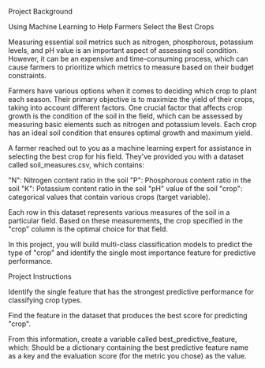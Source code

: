 Project Background

Using Machine Learning to Help Farmers Select the Best Crops

Measuring essential soil metrics such as nitrogen, phosphorous, potassium levels, and pH value is an important aspect of assessing soil condition. However, it can be an expensive and time-consuming process, which can cause farmers to prioritize which metrics to measure based on their budget constraints.

Farmers have various options when it comes to deciding which crop to plant each season. Their primary objective is to maximize the yield of their crops, taking into account different factors. One crucial factor that affects crop growth is the condition of the soil in the field, which can be assessed by measuring basic elements such as nitrogen and potassium levels. Each crop has an ideal soil condition that ensures optimal growth and maximum yield.

A farmer reached out to you as a machine learning expert for assistance in selecting the best crop for his field. They've provided you with a dataset called soil_measures.csv, which contains:

"N": Nitrogen content ratio in the soil "P": Phosphorous content ratio in the soil "K": Potassium content ratio in the soil "pH" value of the soil "crop": categorical values that contain various crops (target variable).

Each row in this dataset represents various measures of the soil in a particular field. Based on these measurements, the crop specified in the "crop" column is the optimal choice for that field.

In this project, you will build multi-class classification models to predict the type of "crop" and identify the single most importance feature for predictive performance.

Project Instructions

Identify the single feature that has the strongest predictive performance for classifying crop types.

Find the feature in the dataset that produces the best score for predicting "crop".

From this information, create a variable called best_predictive_feature, which: Should be a dictionary containing the best predictive feature name as a key and the evaluation score (for the metric you chose) as the value.
